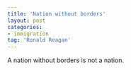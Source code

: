 ```yaml
---
title: 'Nation without borders'
layout: post
categories:
- immigration
tag: 'Ronald Reagan'
---
```


A nation without borders is not a nation.